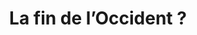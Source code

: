 ---
layout: post
title: La fin de l’Occident ?
description: La recrudescence d’actes terroristes perpétrés par des blancs chrétiens et la montée en puissance de forces politiques ouvertement xénophobes sont les manifestations de la croyance, en expansion, qu’une guerre de civilisations est en cours.
link: https://medium.com/caium/la-fin-de-loccident-413b4c2b6895
picture: assets/images/occident.jpg
categories: blog
publisher: CAIUM
---